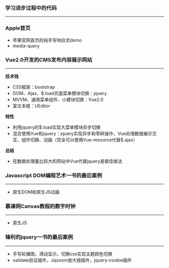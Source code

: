 ### 学习进步过程中的代码
---

### Apple首页
- 苹果官网首页的纯手写响应式demo
- media-query

### Vue2.0开发的CMS发布内容展示网站
- - -
**技术栈**
- CSS框架：bootstrap
- DOM、Ajax、$.load页面菜单模块切换：jquery
- MVVM、通用菜单组件、小模块切换：Vue2.0
- 富文本框：UEditor

**特性**
- 利用jquery的$.load实现大菜单模块异步切换
- 混合使用Vue和jquery：jquery实现异步和零碎操作，Vue处理数据展示交互、组件切换、动画（完全可以使用Vue-resource代替$.ajax）

**总结**
- 在数据处理量比较大的网站中Vue代替jquery是极佳做法

### Javascript DOM编程艺术一书的最后案例
***
- 原生DOM和原生JS动画

### 慕课网Canvas教程的数字时钟
---
- 原生JS

### 锋利的jquery一书的最后案例
---
- 手写轮播图，滑动显示，切换css实现主题颜色切换
- validate验证插件，Jqzoom放大镜插件，jquery-cookie插件
